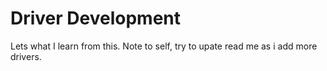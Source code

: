 # Driver Development
Lets what I learn from this. Note to self, try to upate read me as i add more drivers.
